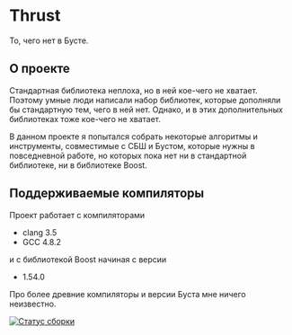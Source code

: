 Thrust
========

То, чего нет в Бусте.

О проекте
------

Стандартная библиотека неплоха, но в ней кое-чего не хватает. Поэтому умные люди написали набор библиотек, которые дополняли бы стандартную тем, чего в ней нет.
Однако, и в этих дополнительных библиотеках тоже кое-чего не хватает.

В данном проекте я попытался собрать некоторые алгоритмы и инструменты, совместимые с СБШ и Бустом, которые нужны в повседневной работе, но которых пока нет ни в стандартной библиотеке, ни в библиотеке Boost.

Поддерживаемые компиляторы
-------------------

Проект работает с компиляторами

- clang 3.5
- GCC 4.8.2

и с библиотекой Boost начиная с версии

- 1.54.0

Про более древние компиляторы и версии Буста мне ничего неизвестно.

[![Статус сборки](https://travis-ci.org/izvolov/thrust.svg?branch=master)](https://travis-ci.org/izvolov/thrust)
